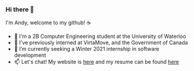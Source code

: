 ### Hi there 👋

I'm Andy, welcome to my github! ☕  

- 🌱 I'm a 2B Computer Engineering student at the University of Waterloo
- 🔭 I've previously interned at VirtaMove, and the Government of Canada 
- 👯 I’m currently seeking a Winter 2021 internship in software development 
- 📫 Let's chat! My website is [here](https://andyren.me) and my resume can be found [here](https://andyren.me/Resume_2B_v5.pdf)

<!--
**ren-andy/ren-andy** is a ✨ _special_ ✨ repository because its `README.md` (this file) appears on your GitHub profile.

Here are some ideas to get you started:

- 🔭 I’m currently working on ...
- 🌱 I’m currently learning ...
- 👯 I’m looking to collaborate on ...
- 🤔 I’m looking for help with ...
- 💬 Ask me about ...
- 📫 How to reach me: ...
- 😄 Pronouns: ...
- ⚡ Fun fact: ...
-->
